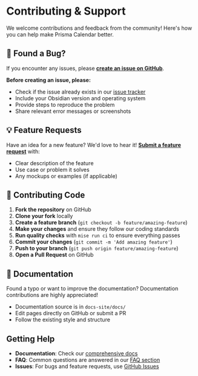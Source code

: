 # Contributing & Support

We welcome contributions and feedback from the community! Here's how you can help make Prisma Calendar better.

## 🐛 Found a Bug?

If you encounter any issues, please **[create an issue on GitHub](https://github.com/Real1tyy/Prisma-Calendar/issues/new)**.

**Before creating an issue, please:**
- Check if the issue already exists in our [issue tracker](https://github.com/Real1tyy/Prisma-Calendar/issues)
- Include your Obsidian version and operating system
- Provide steps to reproduce the problem
- Share relevant error messages or screenshots

## 💡 Feature Requests

Have an idea for a new feature? We'd love to hear it! **[Submit a feature request](https://github.com/Real1tyy/Prisma-Calendar/issues/new)** with:

- Clear description of the feature
- Use case or problem it solves
- Any mockups or examples (if applicable)

## 🔧 Contributing Code

1. **Fork the repository** on GitHub
2. **Clone your fork** locally
3. **Create a feature branch** (`git checkout -b feature/amazing-feature`)
4. **Make your changes** and ensure they follow our coding standards
5. **Run quality checks** with `mise run ci` to ensure everything passes
6. **Commit your changes** (`git commit -m 'Add amazing feature'`)
7. **Push to your branch** (`git push origin feature/amazing-feature`)
8. **Open a Pull Request** on GitHub

## 📝 Documentation

Found a typo or want to improve the documentation? Documentation contributions are highly appreciated!

- Documentation source is in `docs-site/docs/`
- Edit pages directly on GitHub or submit a PR
- Follow the existing style and structure

## Getting Help

- **Documentation**: Check our [comprehensive docs](https://real1tyy.github.io/Prisma-Calendar/)
- **FAQ**: Common questions are answered in our [FAQ section](/faq)
- **Issues**: For bugs and feature requests, use [GitHub Issues](https://github.com/Real1tyy/Prisma-Calendar/issues)

